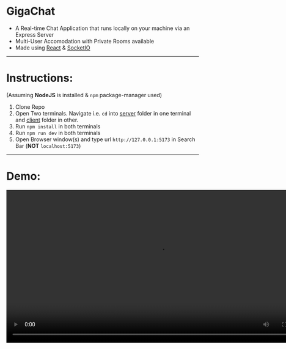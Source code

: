 # GigaChat

- A Real-time Chat Application that runs locally on your machine via an Express Server
- Multi-User Accomodation with Private Rooms available
- Made using [React](https://reactjs.org/) & [SocketIO](https://socket.io/)
---
# Instructions:
(Assuming **NodeJS** is installed & `npm` package-manager used)

1. Clone Repo
1. Open Two terminals. Navigate i.e. ```cd``` into [server](./server/) folder in one terminal and [client](./client/) folder in other.
1. Run `npm install` in both terminals
1. Run `npm run dev` in both terminals
1. Open Browser window(s) and type url `http://127.0.0.1:5173` in Search Bar (**NOT** `localhost:5173`)

---
# Demo:
<video src='demo.mp4' width="800" />

---
